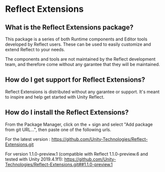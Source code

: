 # Reflect Extensions

## What is the Reflect Extensions package?

This package is a series of both Runtime components and Editor tools developed by Reflect users. These can be used to easily customize and extend Reflect to your needs.

The components and tools are not maintained by the Reflect development team, and therefore come without any garantee that they will be maintained.


## How do I get support for Reflect Extensions?

Reflect Extensions is distributed without any garantee or support. It's meant to inspire and help get started with Unity Reflect.

## How do I install the Reflect Extensions?

From the Package Manager, click on the + sign and select "Add package from git URL...", then paste one of the following urls.

For the latest version :
https://github.com/Unity-Technologies/Reflect-Extensions.git

For version 1.1.0-preview.1 (compatible with Reflect 1.1.0-preview.6 and tested with Unity 2019.4.1f1):
https://github.com/Unity-Technologies/Reflect-Extensions.git##1.1.0-preview.1


